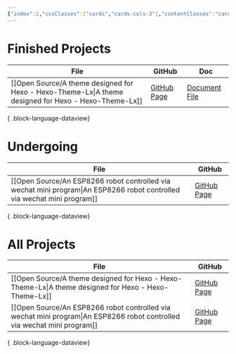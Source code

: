 ```yaml
---
{"index":2,"cssClasses":["cards","cards-cols-3"],"contentClasses":"cards cards-cols-3","cover":"https://cdn.jsdelivr.net/gh/blleng/images/upload/card-cover-2.png","dg-publish":true,"noteIcon":5,"date":"2023-08-27T00:52","update":"2023-08-28T12:36","permalink":"/navigation/projects-collection/","dgPassFrontmatter":true,"created":"2023-08-27T00:52","updated":"2023-08-28T12:36"}
---
```



# Finished Projects
| File                                                                                                    | GitHub                                                  | Doc                                |
| ------------------------------------------------------------------------------------------------------- | ------------------------------------------------------- | ---------------------------------- |
| [[Open Source/A theme designed for Hexo - Hexo-Theme-Lx\|A theme designed for Hexo - Hexo-Theme-Lx]] | [GitHub Page](https://github.com/blleng/hexo-theme-lx/) | [Document File](https://lx.js.org) |

{ .block-language-dataview}
# Undergoing
| File                                                                                                                        | GitHub                                                            |
| --------------------------------------------------------------------------------------------------------------------------- | ----------------------------------------------------------------- |
| [[Open Source/An ESP8266 robot controlled via wechat mini program\|An ESP8266 robot controlled via wechat mini program]] | [GitHub Page](https://github.com/blleng/esp8266-robot-colderfro/) |

{ .block-language-dataview}

# All Projects
| File                                                                                                                        | GitHub                                                            |
| --------------------------------------------------------------------------------------------------------------------------- | ----------------------------------------------------------------- |
| [[Open Source/A theme designed for Hexo - Hexo-Theme-Lx\|A theme designed for Hexo - Hexo-Theme-Lx]]                     | [GitHub Page](https://github.com/blleng/hexo-theme-lx/)           |
| [[Open Source/An ESP8266 robot controlled via wechat mini program\|An ESP8266 robot controlled via wechat mini program]] | [GitHub Page](https://github.com/blleng/esp8266-robot-colderfro/) |

{ .block-language-dataview}